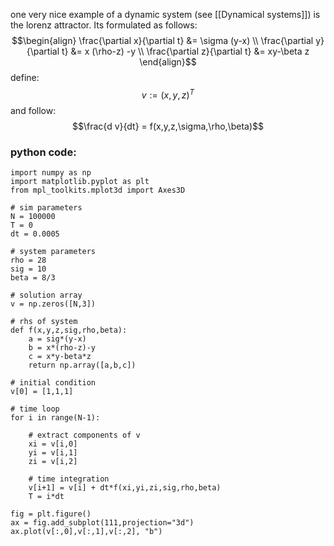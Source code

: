 
one very nice example of a dynamic system (see [[Dynamical systems]]) is the lorenz attractor. Its formulated as follows:
$$\begin{align}
\frac{\partial x}{\partial t} &= \sigma (y-x) \\
\frac{\partial y}{\partial t} &= x (\rho-z) -y \\
\frac{\partial z}{\partial t} &= xy-\beta z
\end{align}$$
define:
$$v := (x,y,z)^T$$
and follow:
$$\frac{d v}{dt} = f(x,y,z,\sigma,\rho,\beta)$$




### python code:

```
import numpy as np
import matplotlib.pyplot as plt
from mpl_toolkits.mplot3d import Axes3D

# sim parameters
N = 100000
T = 0
dt = 0.0005

# system parameters
rho = 28
sig = 10
beta = 8/3

# solution array
v = np.zeros([N,3])

# rhs of system
def f(x,y,z,sig,rho,beta):
    a = sig*(y-x)
    b = x*(rho-z)-y
    c = x*y-beta*z
    return np.array([a,b,c])

# initial condition
v[0] = [1,1,1]

# time loop
for i in range(N-1):
    
    # extract components of v
    xi = v[i,0]
    yi = v[i,1]
    zi = v[i,2]

    # time integration
    v[i+1] = v[i] + dt*f(xi,yi,zi,sig,rho,beta)
    T = i*dt

fig = plt.figure()
ax = fig.add_subplot(111,projection="3d")
ax.plot(v[:,0],v[:,1],v[:,2], "b")

```

